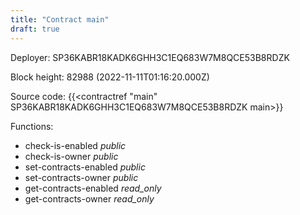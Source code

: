 ```yaml
---
title: "Contract main"
draft: true
---
```

Deployer: SP36KABR18KADK6GHH3C1EQ683W7M8QCE53B8RDZK


 



Block height: 82988 (2022-11-11T01:16:20.000Z)

Source code: {{<contractref "main" SP36KABR18KADK6GHH3C1EQ683W7M8QCE53B8RDZK main>}}

Functions:

* check-is-enabled _public_
* check-is-owner _public_
* set-contracts-enabled _public_
* set-contracts-owner _public_
* get-contracts-enabled _read_only_
* get-contracts-owner _read_only_
